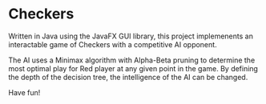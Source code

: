 # Checkers

Written in Java using the JavaFX GUI library, this project implemenents an interactable game of Checkers with a competitive AI opponent.

The AI uses a Minimax algorithm with Alpha-Beta pruning to determine the most optimal play for Red player at any given point in the game. By defining the depth of the decision tree, the intelligence of the AI can be changed.

Have fun!
